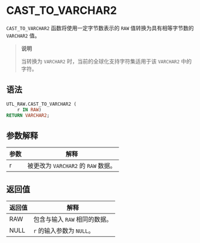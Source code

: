 # CAST_TO_VARCHAR2 

`CAST_TO_VARCHAR2` 函数将使用一定字节数表示的 `RAW` 值转换为具有相等字节数的 `VARCHAR2` 值。

>**说明**
>
>当转换为 `VARCHAR2` 时，当前的全球化支持字符集适用于该 `VARCHAR2` 中的字符。

## 语法 

```sql
UTL_RAW.CAST_TO_VARCHAR2 (
    r IN RAW) 
RETURN VARCHAR2;
```



## 参数解释 


| **参数** |         **解释**          |
|--------|-------------------------|
| r      | 被更改为 `VARCHAR2` 的 `RAW` 数据。 |



## 返回值 

| **返回值** |      **解释**      |
|---------|------------------|
| RAW     | 包含与输入 `RAW` 相同的数据。 |
| NULL    | `r` 的输入参数为 `NULL`。 |



